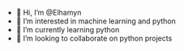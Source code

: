 - 👋 Hi, I’m @Elhamyn
- 👀 I’m interested in machine learning and python
- 🌱 I’m currently learning python
- 💞️ I’m looking to collaborate on python projects


<!---
Elhamyn/Elhamyn is a ✨ special ✨ repository because its `README.md` (this file) appears on your GitHub profile.
You can click the Preview link to take a look at your changes.
--->

